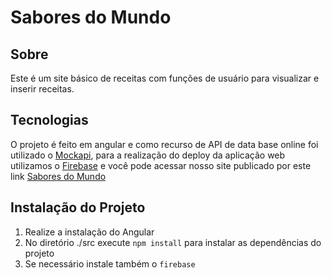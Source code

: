 # Sabores do Mundo

## Sobre
Este é um site básico de receitas com funções de usuário para visualizar e inserir receitas.
## Tecnologias
O projeto é feito em angular e como recurso de API de data base online foi utilizado o [Mockapi](https://mockapi.io/), para a realização do deploy da aplicação web utilizamos o [Firebase](https://console.firebase.google.com/u/0/) e você pode acessar nosso site publicado por este link [Sabores do Mundo](https://paginareceitas-a63a8.firebaseapp.com)

## Instalação do Projeto
1. Realize a instalação do Angular
2. No diretório ./src execute `npm install` para instalar as dependências do projeto
3. Se necessário instale também o `firebase`
